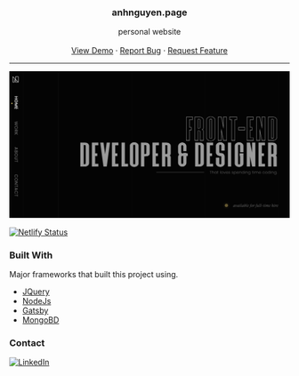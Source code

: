 <p align="center">
  <a href="https://github.com/github_username/repo_name">
  </a>

<h3 align="center">anhnguyen.page</h3>
  <p align="center">
    personal website
    <br />
    <br />
    <a href="https://anhnguyen.page">View Demo</a>
    ·
    <a href="https://github.com/anguyen0208/anhnguyen.page/issues">Report Bug</a>
    ·
    <a href="https://github.com/anguyen0208/anhnguyen.page/issues">Request Feature</a>
  </p>
</p>

---
![image](static/images/og.png)

[![Netlify Status](https://api.netlify.com/api/v1/badges/f178832e-999f-4255-a65d-0e970da71f0a/deploy-status)](https://app.netlify.com/sites/anhnguyen/deploys)


### Built With

Major frameworks that built this project using.
* [JQuery](https://jquery.com)
* [NodeJs](https://nodejs.org)
* [Gatsby](https://gatsbyjs.com)
* [MongoBD](https://mongodb.com)


### Contact
[![LinkedIn](https://img.shields.io/badge/LinkedIn-0077B5?style=for-the-badge&logo=linkedin&logoColor=white)](https://www.linkedin.com/in/anhnguyen0208/)

